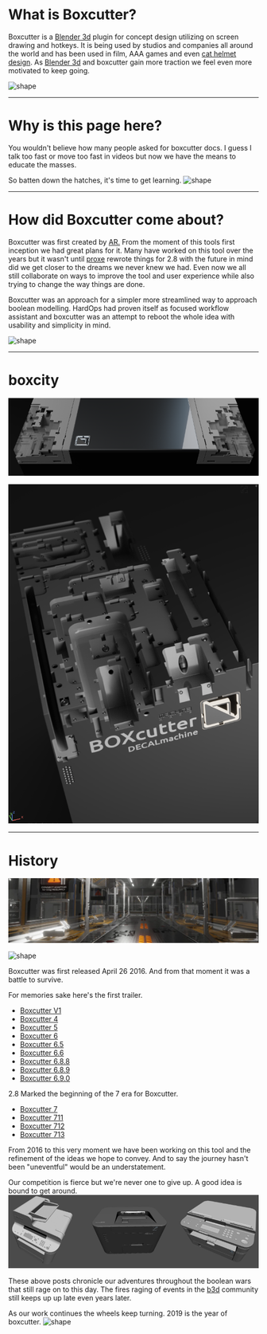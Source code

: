 # What is Boxcutter?

Boxcutter is a [Blender 3d](https://www.blender.org/) plugin for concept design utilizing on screen drawing and hotkeys. It is being used by studios and companies all around the world and has been used in film, AAA games and even [cat helmet design](https://www.instagram.com/p/BseK8Nll34j/). As [Blender 3d](https://www.blender.org/) and boxcutter gain more traction we feel even more motivated to keep going.

![shape](img/index/ogif1.gif)

___

# Why is this page here?

You wouldn't believe how many people asked for boxcutter docs. I guess I talk too fast or move too fast in videos but now we have the means to educate the masses.

So batten down the hatches, it's time to get learning.
![shape](img/index/ogif5.gif)

___

# How did Boxcutter come about?

Boxcutter was first created by [AR.](https://twitter.com/AdrianRutk0wski/) From the moment of this tools first inception we had great plans for it. Many have worked on this tool over the years but it wasn't until [proxe](https://twitter.com/proxeIO) rewrote things for 2.8 with the future in mind did we get closer to the dreams we never knew we had. Even now we all still collaborate on ways to improve the tool and user experience while also trying to change the way things are done.

Boxcutter was an approach for a simpler more streamlined way to approach boolean modelling. HardOps had proven itself as focused workflow assistant and boxcutter was an attempt to reboot the whole idea with usability and simplicity in mind.

![shape](img/index/ogif2.gif)

___

# boxcity

![shape](img/index/ss2.png)

![shape](img/index/ss3.png)
___

# History

![shape](img/index/ss1.png)

![shape](img/index/ogif3.gif)

Boxcutter was first released April 26 2016. And from that moment it was a battle to survive.

For memories sake here's the first trailer.

- [Boxcutter V1](https://masterxeon1001.com/2016/04/26/box-cutter-guide-v1/)
- [Boxcutter 4](https://masterxeon1001.com/2016/05/28/box-cutter-4-update-notes/)
- [Boxcutter 5](https://masterxeon1001.com/2016/09/30/boxcutter-5-switchblade-update-notes/)
- [Boxcutter 6](h{ttps://masterxeon1001.com/2017/02/15/boxcutter-6-matscythe/)
- [Boxcutter 6.5](https://masterxeon1001.com/2017/04/29/boxcutter-6-5-symslice/)
- [Boxcutter 6.6](https://masterxeon1001.com/2017/09/21/boxcutter-6-6-update-notes/)
- [Boxcutter 6.8.8](https://masterxeon1001.com/2018/06/04/boxcutter-6-8-8-ghostscythe/)
- [Boxcutter 6.8.9](https://masterxeon1001.com/2018/07/24/boxcutter-6-8-9-interdimensional-ghostscythe/)
- [Boxcutter 6.9.0](https://masterxeon1001.com/2018/09/25/boxcutter-6-9-0-poly-dirk/)

2.8 Marked the beginning of the 7 era for Boxcutter.

- [Boxcutter 7](https://masterxeon1001.com/2018/11/30/boxcutter-7-2-8-betascythe/)
- [Boxcutter 711](https://masterxeon1001.com/2019/02/15/boxcutter-711-release-notes/)
- [Boxcutter 712](https://masterxeon1001.com/2019/04/12/boxcutter-712-release-notes/)
- [Boxcutter 713](https://masterxeon1001.com/2019/07/10/boxcutter-713-release-notes/)

From 2016 to this very moment we have been working on this tool and the refinement of the ideas we hope to convey. And to say the journey hasn't been "uneventful" would be an understatement.

Our competition is fierce but we're never one to give up. A good idea is bound to get around.
![shape](img/index/competition.png)

These above posts chronicle our adventures throughout the boolean wars that still rage on to this day. The fires raging of events in the [b3d](https://twitter.com/search?q=%23b3d&src=typed_query) community still keeps up up late even years later.

As our work continues the wheels keep turning. 2019 is the year of boxcutter.
![shape](img/index/ogif4.gif)
